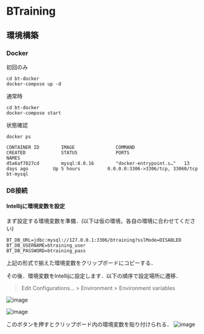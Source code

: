 # BTraining

## 環境構築
### Docker
初回のみ
```shell script
cd bt-docker
docker-compose up -d
```

通常時
```shell script
cd bt-docker
docker-compose start
```

状態確認
```shell script
docker ps
```
```shell script
CONTAINER ID        IMAGE               COMMAND                  CREATED             STATUS              PORTS                               NAMES
d5a6af7827cd        mysql:8.0.16        "docker-entrypoint.s…"   13 days ago         Up 5 hours          0.0.0.0:3306->3306/tcp, 33060/tcp   bt-mysql
```


### DB接続

#### Intellijに環境変数を設定

まず設定する環境変数を準備．(以下は仮の環境，各自の環境に合わせてください)
```shell script
BT_DB_URL=jdbc:mysql://127.0.0.1:3306/btraining?sslMode=DISABLED
BT_DB_USERNAME=btraining_user
BT_DB_PASSWORD=btraining_pass
```

上記の形式で揃えた環境変数をクリップボードにコピーする．

その後．環境変数をIntellijに設定します．以下の順序で設定場所に遷移．
> Edit Configurations... > Environment > Environment variables

![image](https://user-images.githubusercontent.com/50159106/79681845-8054de80-8258-11ea-83a2-62683b84aca9.png)

![image](https://user-images.githubusercontent.com/50159106/79681817-1e947480-8258-11ea-8b91-3118960462ec.png)

このボタンを押すとクリップボード内の環境変数を貼り付けられる．
![image](https://user-images.githubusercontent.com/50159106/79681821-281ddc80-8258-11ea-8562-4d4b9f11682d.png)




